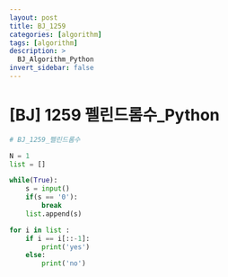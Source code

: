 ```yaml
---
layout: post
title: BJ_1259
categories: [algorithm]
tags: [algorithm]
description: >
  BJ_Algorithm_Python 
invert_sidebar: false
---
```

# [BJ] 1259 펠린드롬수_Python 

```python
# BJ_1259_펠린드롬수

N = 1
list = []

while(True):
    s = input()
    if(s == '0'):
        break
    list.append(s)

for i in list :
    if i == i[::-1]:
        print('yes')
    else:
        print('no')
```